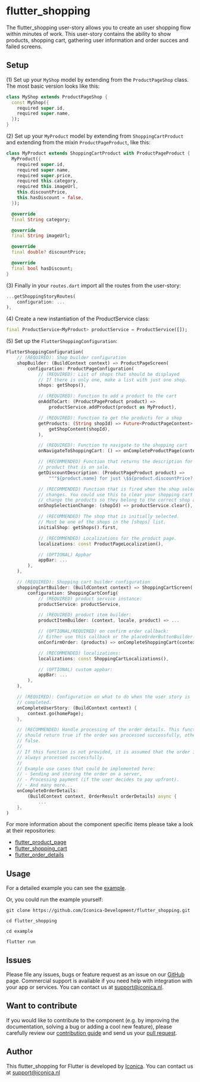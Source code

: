 # flutter_shopping

The flutter_shopping user-story allows you to create an user shopping flow within minutes of work. This user-story contains the ability to show products, shopping cart, gathering user information and order succes and failed screens.

## Setup

(1) Set up your `MyShop` model by extending from the `ProductPageShop` class. The most basic version looks like this:

```dart
class MyShop extends ProductPageShop {
  const MyShop({
    required super.id,
    required super.name,
  });
}
```

(2) Set up your `MyProduct` model by extending from `ShoppingCartProduct` and extending from the mixin `ProductPageProduct`, like this:

```dart
class MyProduct extends ShoppingCartProduct with ProductPageProduct {
  MyProduct({
    required super.id,
    required super.name,
    required super.price,
    required this.category,
    required this.imageUrl,
    this.discountPrice,
    this.hasDiscount = false,
  });

  @override
  final String category;

  @override
  final String imageUrl;

  @override
  final double? discountPrice;

  @override
  final bool hasDiscount;
}
```

(3) Finally in your `routes.dart` import all the routes from the user-story:

```dart
...getShoppingStoryRoutes(
    configuration: ...
),  
```

(4) Create a new instantiation of the ProductService class:

```dart
final ProductService<MyProduct> productService = ProductService([]);
```

(5) Set up the `FlutterShoppingConfiguration`:

```dart
FlutterShoppingConfiguration(
    // (REQUIRED): Shop builder configuration
    shopBuilder: (BuildContext context) => ProductPageScreen(
        configuration: ProductPageConfiguration(
            // (REQUIRED): List of shops that should be displayed
            // If there is only one, make a list with just one shop.
            shops: getShops(),

            // (REQUIRED): Function to add a product to the cart
            onAddToCart: (ProductPageProduct product) =>
                productService.addProduct(product as MyProduct),

            // (REQUIRED): Function to get the products for a shop
            getProducts: (String shopId) => Future<ProductPageContent>.value(
                getShopContent(shopId),
            ),

            // (REQUIRED): Function to navigate to the shopping cart
            onNavigateToShoppingCart: () => onCompleteProductPage(context),

            // (RECOMMENDED) Function that returns the description for a
            // product that is on sale.
            getDiscountDescription: (ProductPageProduct product) =>
                """${product.name} for just \$${product.discountPrice?.toStringAsFixed(2)}""",

            // (RECOMMENDED) Function that is fired when the shop selection
            // changes. You could use this to clear your shopping cart or to
            // change the products so they belong to the correct shop again.
            onShopSelectionChange: (shopId) => productService.clear(),

            // (RECOMMENDED) The shop that is initially selected.
            // Must be one of the shops in the [shops] list.
            initialShop: getShops().first,

            // (RECOMMENDED) Localizations for the product page.
            localizations: const ProductPageLocalization(),

            // (OPTIONAL) Appbar
            appBar: ...
        ),
    ),

    // (REQUIRED): Shopping cart builder configuration
    shoppingCartBuilder: (BuildContext context) => ShoppingCartScreen(
        configuration: ShoppingCartConfig(
            // (REQUIRED) product service instance:
            productService: productService,

            // (REQUIRED) product item builder:
            productItemBuilder: (context, locale, product) => ...

            // (OPTIONAL/REQUIRED) on confirm order callback:
            // Either use this callback or the placeOrderButtonBuilder.
            onConfirmOrder: (products) => onCompleteShoppingCart(context),

            // (RECOMMENDED) localizations:
            localizations: const ShoppingCartLocalizations(),

            // (OPTIONAL) custom appbar:
            appBar: ...
        ),
    ),

    // (REQUIRED): Configuration on what to do when the user story is
    // completed.
    onCompleteUserStory: (BuildContext context) {
        context.go(homePage);
    },

    // (RECOMMENDED) Handle processing of the order details. This function
    // should return true if the order was processed successfully, otherwise
    // false.
    //
    // If this function is not provided, it is assumed that the order is
    // always processed successfully.
    //
    // Example use cases that could be implemented here:
    // - Sending and storing the order on a server,
    // - Processing payment (if the user decides to pay upfront).
    // - And many more...
    onCompleteOrderDetails:
        (BuildContext context, OrderResult orderDetails) async {
            ...
    },
)
```

For more information about the component specific items please take a look at their repositories:

- [flutter_product_page](https://github.com/Iconica-Development/flutter_product_page/)
- [flutter_shopping_cart](https://github.com/Iconica-Development/flutter_shopping_cart)
- [flutter_order_details](https://github.com/Iconica-Development/flutter_order_details)

## Usage

For a detailed example you can see the [example](https://github.com/Iconica-Development/flutter_shopping/tree/main/example).

Or, you could run the example yourself:
```
git clone https://github.com/Iconica-Development/flutter_shopping.git

cd flutter_shopping

cd example

flutter run
```

## Issues

Please file any issues, bugs or feature request as an issue on our [GitHub](https://github.com/Iconica-Development/flutter_shopping) page. Commercial support is available if you need help with integration with your app or services. You can contact us at [support@iconica.nl](mailto:support@iconica.nl).

## Want to contribute

If you would like to contribute to the component (e.g. by improving the documentation, solving a bug or adding a cool new feature), please carefully review our [contribution guide](./CONTRIBUTING.md) and send us your [pull request](https://github.com/Iconica-Development/flutter_shopping/pulls).

## Author

This flutter_shopping for Flutter is developed by [Iconica](https://iconica.nl). You can contact us at <support@iconica.nl>
